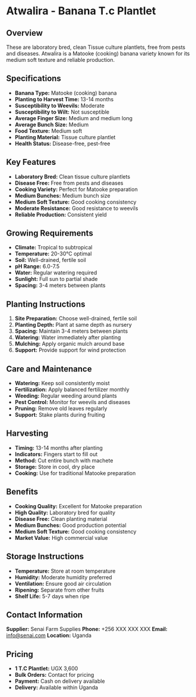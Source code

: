 # Atwalira - Banana T.c Plantlet

## Overview
These are laboratory bred, clean Tissue culture plantlets, free from pests and diseases. Atwalira is a Matooke (cooking) banana variety known for its medium soft texture and reliable production.

## Specifications
- **Banana Type:** Matooke (cooking) banana
- **Planting to Harvest Time:** 13-14 months
- **Susceptibility to Weevils:** Moderate
- **Susceptibility to Wilt:** Not susceptible
- **Average Finger Size:** Medium and medium long
- **Average Bunch Size:** Medium
- **Food Texture:** Medium soft
- **Planting Material:** Tissue culture plantlet
- **Health Status:** Disease-free, pest-free

## Key Features
- **Laboratory Bred:** Clean tissue culture plantlets
- **Disease Free:** Free from pests and diseases
- **Cooking Variety:** Perfect for Matooke preparation
- **Medium Bunches:** Medium bunch size
- **Medium Soft Texture:** Good cooking consistency
- **Moderate Resistance:** Good resistance to weevils
- **Reliable Production:** Consistent yield

## Growing Requirements
- **Climate:** Tropical to subtropical
- **Temperature:** 20-30°C optimal
- **Soil:** Well-drained, fertile soil
- **pH Range:** 6.0-7.5
- **Water:** Regular watering required
- **Sunlight:** Full sun to partial shade
- **Spacing:** 3-4 meters between plants

## Planting Instructions
1. **Site Preparation:** Choose well-drained, fertile soil
2. **Planting Depth:** Plant at same depth as nursery
3. **Spacing:** Maintain 3-4 meters between plants
4. **Watering:** Water immediately after planting
5. **Mulching:** Apply organic mulch around base
6. **Support:** Provide support for wind protection

## Care and Maintenance
- **Watering:** Keep soil consistently moist
- **Fertilization:** Apply balanced fertilizer monthly
- **Weeding:** Regular weeding around plants
- **Pest Control:** Monitor for weevils and diseases
- **Pruning:** Remove old leaves regularly
- **Support:** Stake plants during fruiting

## Harvesting
- **Timing:** 13-14 months after planting
- **Indicators:** Fingers start to fill out
- **Method:** Cut entire bunch with machete
- **Storage:** Store in cool, dry place
- **Cooking:** Use for traditional Matooke preparation

## Benefits
- **Cooking Quality:** Excellent for Matooke preparation
- **High Quality:** Laboratory bred for quality
- **Disease Free:** Clean planting material
- **Medium Bunches:** Good production potential
- **Medium Soft Texture:** Good cooking consistency
- **Market Value:** High commercial value

## Storage Instructions
- **Temperature:** Store at room temperature
- **Humidity:** Moderate humidity preferred
- **Ventilation:** Ensure good air circulation
- **Ripening:** Separate from other fruits
- **Shelf Life:** 5-7 days when ripe

## Contact Information
**Supplier:** Senai Farm Supplies
**Phone:** +256 XXX XXX XXX
**Email:** info@senai.com
**Location:** Uganda

## Pricing
- **1 T.C Plantlet:** UGX 3,600
- **Bulk Orders:** Contact for pricing
- **Payment:** Cash on delivery available
- **Delivery:** Available within Uganda

